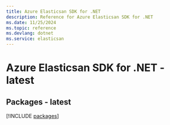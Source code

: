 ```yaml
---
title: Azure Elasticsan SDK for .NET
description: Reference for Azure Elasticsan SDK for .NET
ms.date: 11/25/2024
ms.topic: reference
ms.devlang: dotnet
ms.service: elasticsan
---
```

# Azure Elasticsan SDK for .NET - latest
## Packages - latest
[!INCLUDE [packages](elasticsan-index.md)]